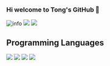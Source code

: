 ### Hi welcome to Tong's GitHub 👋


<!--
**tongzhao96/tongzhao96** is a ✨ _special_ ✨ repository because its `README.md` (this file) appears on your GitHub profile.

Here are some ideas to get you started:

- 🔭 I’m currently working on ...
- 🌱 I’m currently learning ...
- 👯 I’m looking to collaborate on ...
- 🤔 I’m looking for help with ...
- 💬 Ask me about ...
- 📫 How to reach me: ...
- 😄 Pronouns: ...
- ⚡ Fun fact: ...
-->
![info](https://github-readme-stats.vercel.app/api?username=CasterWx&show_icons=true&count_private=true&hide=prs&theme=default_repocard)
![](https://visitor-badge.glitch.me/badge?page_id=CasterWx.readme)
![](http://antzuhl.cn:4000/get/@tz424.readme)


## Programming Languages
[![](https://img.shields.io/badge/-Python-3776AB?style=flat-square&logo=python&logoColor=ffffff)](https://reactjs.org/)
[![](https://img.shields.io/badge/-R-276DC3?style=flat-square&logo=python&logoColor=ffffff)](https://reactjs.org/)
[![](https://img.shields.io/badge/-Java-007396?style=flat-square&logo=java&logoColor=ffffff)](https://reactjs.org/)
[![](https://img.shields.io/badge/-Javascript-F7DF1E?style=flat-square&logo=r&logoColor=ffffff)](https://reactjs.org/)


